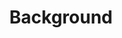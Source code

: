 ---
layout: default
title: Background
nav_order: 2
has_children: true
permalink: pages/background
---